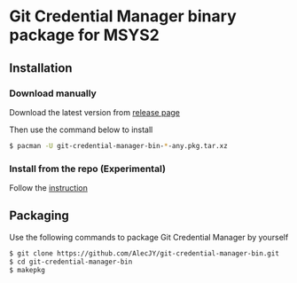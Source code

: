 # Git Credential Manager binary package for MSYS2

## Installation
### Download manually
Download the latest version from [release page](https://github.com/AlecJY/git-credential-manager-bin/releases)

Then use the command below to install
``` bash
$ pacman -U git-credential-manager-bin-*-any.pkg.tar.xz
```

### Install from the repo (Experimental)
Follow the [instruction](https://software.opensuse.org//download.html?project=home%3AAlecJY%3Amsys2&package=git-credential-manager-bin)

## Packaging
Use the following commands to package Git Credential Manager by yourself
```bash
$ git clone https://github.com/AlecJY/git-credential-manager-bin.git
$ cd git-credential-manager-bin
$ makepkg
```
